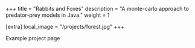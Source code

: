 +++
title = "Rabbits and Foxes"
description = "A monte-carlo approach to predator-prey models in Java."
weight = 1

[extra]
local_image = "/projects/forest.jpg"
+++

Example project page
